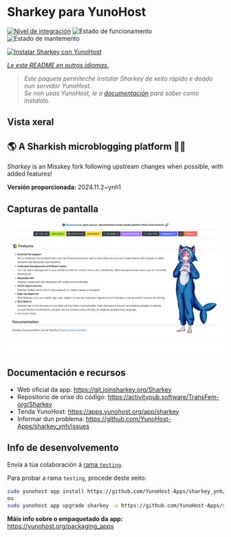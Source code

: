 <!--
NOTA: Este README foi creado automáticamente por <https://github.com/YunoHost/apps/tree/master/tools/readme_generator>
NON debe editarse manualmente.
-->

# Sharkey para YunoHost

[![Nivel de integración](https://apps.yunohost.org/badge/integration/sharkey)](https://ci-apps.yunohost.org/ci/apps/sharkey/)
![Estado de funcionamento](https://apps.yunohost.org/badge/state/sharkey)
![Estado de mantemento](https://apps.yunohost.org/badge/maintained/sharkey)

[![Instalar Sharkey con YunoHost](https://install-app.yunohost.org/install-with-yunohost.svg)](https://install-app.yunohost.org/?app=sharkey)

*[Le este README en outros idiomas.](./ALL_README.md)*

> *Este paquete permíteche instalar Sharkey de xeito rápido e doado nun servidor YunoHost.*  
> *Se non usas YunoHost, le a [documentación](https://yunohost.org/install) para saber como instalalo.*

## Vista xeral

## 🌎 A Sharkish microblogging platform 🦈🚀 

_Sharkey_ is an Misskey fork following upstream changes when possible, with added features!


**Versión proporcionada:** 2024.11.2~ynh1

## Capturas de pantalla

![Captura de pantalla de Sharkey](./doc/screenshots/screenshot-desktop.png)

## Documentación e recursos

- Web oficial da app: <https://git.joinsharkey.org/Sharkey>
- Repositorio de orixe do código: <https://activitypub.software/TransFem-org/Sharkey>
- Tenda YunoHost: <https://apps.yunohost.org/app/sharkey>
- Informar dun problema: <https://github.com/YunoHost-Apps/sharkey_ynh/issues>

## Info de desenvolvemento

Envía a túa colaboración á [rama `testing`](https://github.com/YunoHost-Apps/sharkey_ynh/tree/testing).

Para probar a rama `testing`, procede deste xeito:

```bash
sudo yunohost app install https://github.com/YunoHost-Apps/sharkey_ynh/tree/testing --debug
ou
sudo yunohost app upgrade sharkey -u https://github.com/YunoHost-Apps/sharkey_ynh/tree/testing --debug
```

**Máis info sobre o empaquetado da app:** <https://yunohost.org/packaging_apps>
